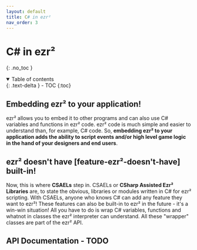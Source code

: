 ```yaml
---
layout: default
title: C# in ezr²
nav_order: 3
---
```


# C# in ezr²
{: .no_toc }

<details open markdown="block">
  <summary>
    Table of contents
  </summary>
  {: .text-delta }
- TOC
{:toc}
</details>

## Embedding ezr² to your application!
ezr² allows you to embed it to other programs and can also use C# variables and functions in ezr² code.
ezr² code is much simple and easier to understand than, for example, C# code. So, **embedding ezr² to your application
adds the ability to script events and/or high level game logic in the hand of your designers and end users**.

## ezr² doesn't have [feature-ezr²-doesn't-have] built-in!
Now, this is where **CSAELs** step in. CSAELs or **CSharp Assisted Ezr² Libraries** are, to state the obvious, libraries or modules written in C# for ezr² scripting.
With CSAELs, anyone who knows C# can add any feature they want to ezr²! These features can also be built-in to ezr² in the future - it's a win-win situation! All you have to do
is wrap C# variables, functions and whatnot in classes the ezr² interpreter can understand. All these "wrapper" classes are part of the ezr² API.

## API Documentation - TODO